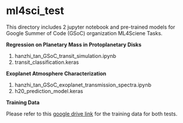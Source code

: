 # ml4sci_test

This directory includes 2 jupyter notebook and pre-trained models for Google Summer of Code (GSoC) organization ML4Sciene Tasks.


**Regression on Planetary Mass in Protoplanetary Disks**
1. hanzhi_tan_GSoC_transit_simulation.ipynb
2. transit_classification.keras

**Exoplanet Atmosphere Characterization**
1. hanzhi_tan_GSoC_exoplanet_transmission_spectra.ipynb
2. h20_prediction_model.keras

**Training Data**

Please refer to this [google drive link](https://drive.google.com/drive/folders/1Xn1NbH3N5srCNJ64M-VYx1VPpm_6ZoA7?usp=sharing) for the training data for both tests.
